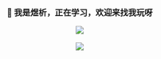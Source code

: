 <h3 align="center">👋 我是煜析，正在学习，欢迎来找我玩呀</h3>

<!--
<p align="center">
<a href="https://0.0.0.0/">Personal Page</a>&nbsp;•&nbsp;
<a href="https://0.0.0.0/">Blog</a>&nbsp;•&nbsp;
<a href="https://0.0.0.0/">Microsoft</a>&nbsp;•&nbsp;
<a href="https://github.com/yuxi3355">GitHub</a>&nbsp;
</p>
-->

<p align="center">
  <a href="https://github.com/yuxi3355">
    <img align="center" src="https://github-readme-stats.vercel.app/api?username=fly3949&show_icons=true&layout=compact&count_private=true&hide_title=true&theme=default">
    <br><br>
    <img align="center" src="https://github-readme-stats.vercel.app/api/top-langs/?username=fly3949&layout=compact&count_private=true&theme=default">
  </a>
</p>
